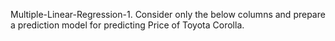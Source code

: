 Multiple-Linear-Regression-1. Consider only the below columns and prepare a prediction model for predicting Price of Toyota Corolla.
